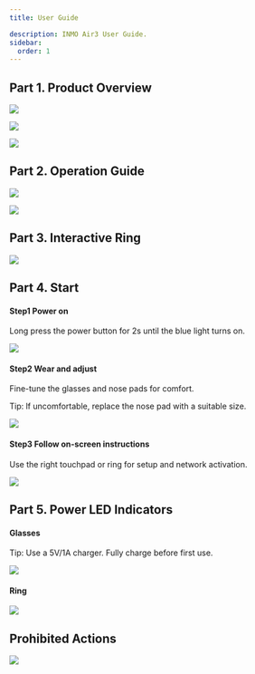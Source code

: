 ```yaml
---
title: User Guide

description: INMO Air3 User Guide.
sidebar:
  order: 1
---
```


## Part 1. Product Overview

![](public/images/air3/quick-start-1.jpg)

![](public/images/air3/quick-start-2.jpg)

![](public/images/air3/quick-start-3.jpg)

## Part 2. Operation Guide

![](public/images/air3/quick-start-4.png)

![](public/images/air3/quick-start-5.png)

## Part 3. Interactive Ring

![](public/images/air3/quick-start-6.png)

## Part 4. Start

#### Step1 Power on

Long press the power button for 2s until the blue light turns on.

![](public/images/air3/quick-start-7.png)

#### Step2 Wear and adjust

Fine-tune the glasses and nose pads for comfort.

Tip: lf uncomfortable, replace the nose pad with a suitable size.

![](public/images/air3/quick-start-8.png)

#### Step3 Follow on-screen instructions

Use the right touchpad or ring for setup and network activation.

![](public/images/air3/quick-start-9.png)

## Part 5. Power LED Indicators

#### Glasses

Tip: Use a 5V/1A charger. Fully charge before first use.

![](public/images/air3/quick-start-10.png)

#### Ring

![](public/images/air3/quick-start-11.png)

## Prohibited Actions

![](public/images/air3/quick-start-12.png)
